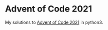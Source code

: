 # Advent of Code 2021

My solutions to [Advent of Code 2021](https://adventofcode.com/2021)
in python3.

